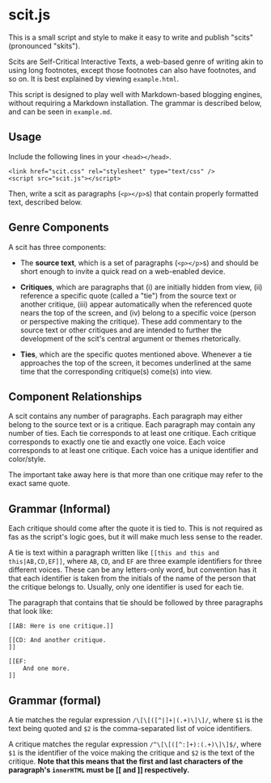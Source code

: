 # scit.js

This is a small script and style to make it easy to write and publish "scits" (pronounced "skits").

Scits are Self-Critical Interactive Texts, a web-based genre of writing akin to using long footnotes, except those footnotes can also have footnotes, and so on. It is best explained by viewing `example.html`.

This script is designed to play well with Markdown-based blogging engines, without requiring a Markdown installation. The grammar is described below, and can be seen in `example.md`.

## Usage

Include the following lines in your `<head></head>`.

```
<link href="scit.css" rel="stylesheet" type="text/css" />
<script src="scit.js"></script>
```

Then, write a scit as paragraphs (`<p></p>`s) that contain properly formatted text, described below.

## Genre Components

A scit has three components:

* The **source text**, which is a set of paragraphs (`<p></p>`s) and should be short enough to invite a quick read on a web-enabled device.

* **Critiques**, which are paragraphs that (i) are initially hidden from view, (ii) reference a specific quote (called a "tie") from the source text or another critique, (iii) appear automatically when the referenced quote nears the top of the screen, and (iv) belong to a specific voice (person or perspective making the critique). These add commentary to the source text or other critiques and are intended to further the development of the scit's central argument or themes rhetorically.

* **Ties**, which are the specific quotes mentioned above. Whenever a tie approaches the top of the screen, it becomes underlined at the same time that the corresponding critique(s) come(s) into view.

## Component Relationships

A scit contains any number of paragraphs. Each paragraph may either belong to the source text or is a critique. Each paragraph may contain any number of ties. Each tie corresponds to at least one critique. Each critique corresponds to exactly one tie and exactly one voice. Each voice corresponds to at least one critique. Each voice has a unique identifier and color/style.

The important take away here is that more than one critique may refer to the exact same quote.

## Grammar (Informal)

Each critique should come after the quote it is tied to. This is not required as fas as the script's logic goes, but it will make much less sense to the reader.

A tie is text within a paragraph written like `[[this and this and this|AB,CD,EF]]`, where `AB`, `CD`, and `EF` are three example identifiers for three different voices. These can be any letters-only word, but convention has it that each identifier is taken from the initials of the name of the person that the critique belongs to. Usually, only one identifier is used for each tie.

The paragraph that contains that tie should be followed by three paragraphs that look like:

```
[[AB: Here is one critique.]]

[[CD: And another critique.
]]

[[EF:
    And one more.
]]
```

## Grammar (formal)

A tie matches the regular expression `/\[\[([^|]+|(.+)\]\]/`, where `$1` is the text being quoted and `$2` is the comma-separated list of voice identifiers.

A critique matches the regular expression `/^\[\[([^:]+):(.+)\]\]$/`, where `$1` is the identifier of the voice making the critique and `$2` is the text of the critique. **Note that this means that the first and last characters of the paragraph's `innerHTML` must be [[ and ]] respectively.**